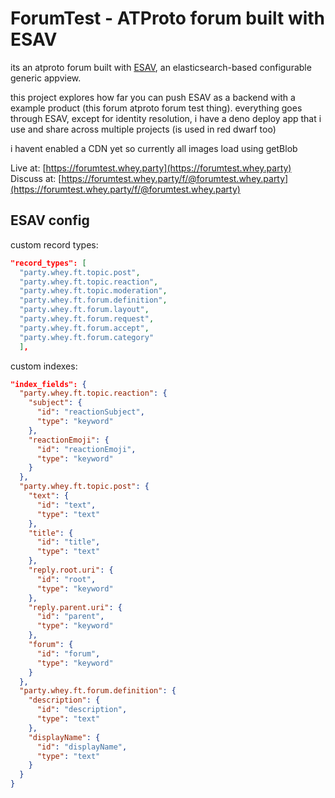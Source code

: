 # ForumTest - ATProto forum built with ESAV
its an atproto forum built with [ESAV](https://tangled.sh/@whey.party/esav), an elasticsearch-based configurable generic appview.

this project explores how far you can push ESAV as a backend with a example product (this forum atproto forum test thing). everything goes through ESAV, except for identity resolution, i have a deno deploy app that i use and share across multiple projects (is used in red dwarf too) 

i havent enabled a CDN yet so currently all images load using getBlob

Live at: [https://forumtest.whey.party](https://forumtest.whey.party)  
Discuss at: [https://forumtest.whey.party/f/@forumtest.whey.party](https://forumtest.whey.party/f/@forumtest.whey.party)

## ESAV config
custom record types:
```json
"record_types": [
  "party.whey.ft.topic.post",
  "party.whey.ft.topic.reaction",
  "party.whey.ft.topic.moderation",
  "party.whey.ft.forum.definition",
  "party.whey.ft.forum.layout",
  "party.whey.ft.forum.request",
  "party.whey.ft.forum.accept",
  "party.whey.ft.forum.category"
  ],
```

custom indexes:
```json
"index_fields": {
  "party.whey.ft.topic.reaction": {
    "subject": {
      "id": "reactionSubject",
      "type": "keyword"
    },
    "reactionEmoji": {
      "id": "reactionEmoji",
      "type": "keyword"
    }
  },
  "party.whey.ft.topic.post": {
    "text": {
      "id": "text",
      "type": "text"
    },
    "title": {
      "id": "title",
      "type": "text"
    },
    "reply.root.uri": {
      "id": "root",
      "type": "keyword"
    },
    "reply.parent.uri": {
      "id": "parent",
      "type": "keyword"
    },
    "forum": {
      "id": "forum",
      "type": "keyword"
    }
  },
  "party.whey.ft.forum.definition": {
    "description": {
      "id": "description",
      "type": "text"
    },
    "displayName": {
      "id": "displayName",
      "type": "text"
    }
  }
}

```